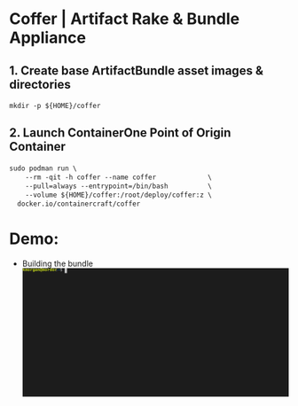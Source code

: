 # Coffer | Artifact Rake & Bundle Appliance
## 1. Create base ArtifactBundle asset images & directories
```
mkdir -p ${HOME}/coffer
```
## 2. Launch ContainerOne Point of Origin Container
```
sudo podman run \
    --rm -qit -h coffer --name coffer             \
    --pull=always --entrypoint=/bin/bash          \
    --volume ${HOME}/coffer:/root/deploy/coffer:z \
  docker.io/containercraft/coffer
```
# Demo:
  - Building the bundle    
![bundle](./web/bundle.svg)
